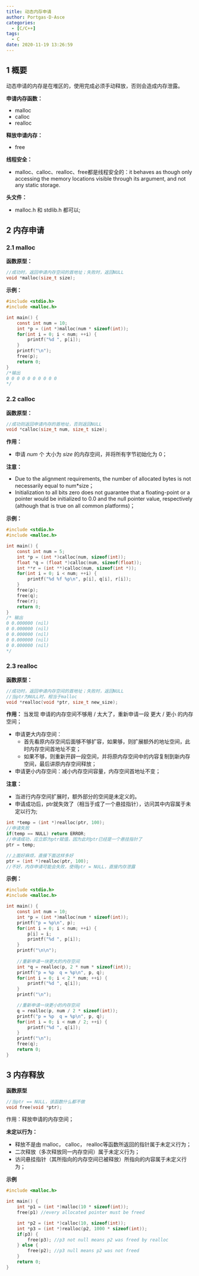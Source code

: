 ```yaml
---
title: 动态内存申请
author: Portgas·D·Asce
categories:
  - [C/C++]
tags:
  - C
date: 2020-11-19 13:26:59
---
```


<!--more-->

## 1 概要
动态申请的内存是在堆区的，使用完成必须手动释放，否则会造成内存泄露。

**申请内存函数：**
- malloc
- calloc
- realloc

**释放申请内存：**
- free

**线程安全：**
- malloc、calloc、realloc、free都是线程安全的：it behaves as though only accessing the memory locations visible through its argument, and not any static storage.

**头文件：**
- malloc.h 和 stdlib.h 都可以;

## 2 内存申请
### 2.1 malloc
**函数原型：**
```c
//成功时，返回申请内存空间的首地址；失败时，返回NULL
void *malloc(size_t size);
```

**示例：**
```c
#include <stdio.h>
#include <malloc.h>

int main() {
    const int num = 10;
    int *p = (int *)malloc(num * sizeof(int));
    for(int i = 0; i < num; ++i) {
        printf("%d ", p[i]);
    }
    printf("\n");
    free(p);
    return 0;
}
/*输出
0 0 0 0 0 0 0 0 0 0
*/
```

### 2.2 calloc
**函数原型：**
```c
//成功则返回申请内存的首地址，否则返回NULL
void *calloc(size_t num, size_t size);
```
**作用：**
- 申请 $num$ 个 大小为 $size$ 的内存空间，并将所有字节初始化为 0；

**注意：**
- Due to the alignment requirements, the number of allocated bytes is not necessarily equal to num*size；
- Initialization to all bits zero does not guarantee that a floating-point or a pointer would be initialized to 0.0 and the null pointer value, respectively (although that is true on all common platforms)；

**示例：**
```c
#include <stdio.h>
#include <malloc.h>

int main() {
    const int num = 5;
    int *p = (int *)calloc(num, sizeof(int));
    float *q = (float *)calloc(num, sizeof(float));
    int **r = (int **)calloc(num, sizeof(int *));
    for(int i = 0; i < num; ++i) {
        printf("%d %f %p\n", p[i], q[i], r[i]);
    }
    free(p);
    free(q);
    free(r);
    return 0;
}
/* 输出
0 0.000000 (nil)
0 0.000000 (nil)
0 0.000000 (nil)
0 0.000000 (nil)
0 0.000000 (nil)
*/
```
### 2.3 realloc
**函数原型：**
```c
//成功时，返回申请内存空间的首地址；失败时，返回NULL
//当ptr为NULL时，相当于malloc
void *realloc(void *ptr, size_t new_size);
```

**作用：** 当发现 申请的内存空间不够用 / 太大了，重新申请一段 更大 / 更小 的内存空间；
- 申请更大内存空间：
  - 首先看原内存空间后面够不够扩容，如果够，则扩展额外的地址空间，此时内存空间首地址不变；
  - 如果不够，则重新开辟一段空间，并将原内存空间中的内容复制到新内存空间，最后讲原内存空间释放；
- 申请更小内存空间：减小内存空间容量，内存空间首地址不变；

**注意：**
- 当进行内存空间扩展时，额外部分的空间是未定义的。
- 申请成功后，ptr就失效了（相当于成了一个悬挂指针），访问其中内容属于未定以行为;

```c
int *temp = (int *)realloc(ptr, 100);
//申请失败
if(temp == NULL) return ERROR;
//申请成功，应立即为ptr赋值，因为此时ptr已经是一个悬挂指针了
ptr = temp;

//上面好麻烦，直接下面这样多好
ptr = (int *)realloc(ptr, 100);
//不好，内存申请可能会失败，使得ptr = NULL，直接内存泄露

```

**示例：**
```c
#include <stdio.h>
#include <malloc.h>

int main() {
	const int num = 10;
    int *p = (int *)malloc(num * sizeof(int));
	printf("p = %p\n", p);
	for(int i = 0; i < num; ++i) {
		p[i] = i;
	    printf("%d ", p[i]);
	}
	printf("\n\n");
    
	//重新申请一块更大的内存空间
	int *q = realloc(p, 2 * num * sizeof(int));
	printf("p = %p  q = %p\n", p, q);
	for(int i = 0; i < 2 * num; ++i) {
	    printf("%d ", q[i]);
	}
	printf("\n");

    //重新申请一块更小的内存空间
	q = realloc(p, num / 2 * sizeof(int));
	printf("p = %p  q = %p\n", p, q);
	for(int i = 0; i < num / 2; ++i) {
	    printf("%d ", q[i]);
	}
	printf("\n");
    free(q);
    return 0;
}
```
## 3 内存释放
**函数原型**
```c
//当ptr == NULL，该函数什么都不做
void free(void *ptr);
```
作用：释放申请的内存空间；

**未定以行为：**
- 释放不是由 malloc， calloc， realloc等函数所返回的指针属于未定义行为；
- 二次释放（多次释放同一内存空间）属于未定义行为；
- 访问悬挂指针（其所指向的内存空间已被释放）所指向的内容属于未定义行为；

**示例**
```c
#include <malloc.h>

int main() {
    int *p1 = (int *)malloc(10 * sizeof(int));
    free(p1) //every allocated pointer must be freed

    int *p2 = (int *)calloc(10, sizeof(int));
    int *p3 = (int *)realloc(p2, 1000 * sizeof(int));
    if(p3) {
        free(p3); //p3 not null means p2 was freed by realloc
    } else {
        free(p2); //p3 null means p2 was not freed
    }
    return 0;
}
```